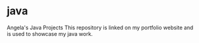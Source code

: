 # java
Angela's Java Projects
This repository is linked on my portfolio website and is used to showcase my java work.
